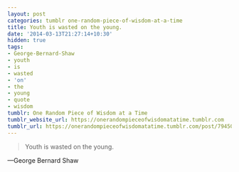 ```yaml
---
layout: post
categories: tumblr one-random-piece-of-wisdom-at-a-time
title: Youth is wasted on the young.
date: '2014-03-13T21:27:14+10:30'
hidden: true
tags:
- George-Bernard-Shaw
- youth
- is
- wasted
- 'on'
- the
- young
- quote
- wisdom
tumblr: One Random Piece of Wisdom at a Time
tumblr_website_url: https://onerandompieceofwisdomatatime.tumblr.com
tumblr_url: https://onerandompieceofwisdomatatime.tumblr.com/post/79450136404/youth-is-wasted-on-the-young
---
```

> Youth is wasted on the young.

—George Bernard Shaw
